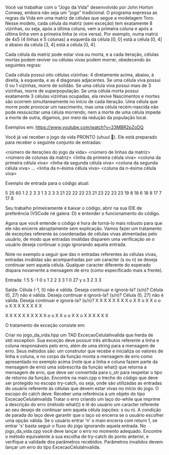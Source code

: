 Você vai trabalhar com o "Jogo da Vida" desenvolvido por John Horton Conway, embora não seja um "jogo" tradicional. O programa expressa as regras da Vida em uma matriz de células que segue a modelagem Toro. Nesse modelo, cada célula da matriz (sem exceção) tem exatamente 8 vizinhas, ou seja, após a última coluna, vem a primeira coluna e após a última linha vem a primeira linha (e vice versa). Por exemplo, numa matriz de 4x5 (4 linhas e 5 colunas) a esquerda da célula [0, 0] está a célula [0, 4] e abaixo da célula [3, 4] está a célula [0, 4].

Cada célula da matriz pode estar viva ou morta, e a cada iteração, células mortas podem reviver ou células vivas podem morrer, obedecendo às seguintes regras:

Cada célula possui oito células vizinhas: 4 diretamente acima, abaixo, à direita, à esquerda, e as 4 diagonais adjacentes.
Se uma célula viva possui 0 ou 1 vizinhas, morre de solidão.
Se uma célula viva possui mais de 3 vizinhas, morre de superpopulação.
Se uma célula morta possui exatamente 3 células vizinhas ocupadas, ela revive
Nascimentos e mortes são ocorrem simultaneamente no início de cada iteração. Uma célula que morre pode provocar um nascimento, mas uma célula recém-nascida não pode ressuscitar uma célula morrendo, nem a morte de uma célula impede a morte de outra, digamos, por meio da redução da população local.

Exemplos em: https://www.youtube.com/watch?v=23MBR2pZoDQ

Você já vai receber o jogo da vida PRONTO (uhuul 🥳). Ele está preparado para receber o seguinte conjunto de entradas:

<número de iterações do jogo da vida>
<número de linhas da matriz> <número de colunas da matriz>
<linha da primeira célula viva> <coluna da primeira célula viva>
<linha da segunda célula viva> <coluna da segunda célula viva>
...
<linha da n-ésima célula viva> <coluna da n-ésima célula viva>

Exemplo de entrada para o código atual:

5
25 60
1 2
2 3
3 1
3 2
3 3
21 22
22 23
23 21
23 22
23 23
19 8
18 6
18 8
17 7
17 8 

Seu trabalho primeiramente é baixar o código, abrir na sua IDE de preferência (VSCode né galera :D) e entender o funcionamento do código.

Agora que você entende o código é hora de torná-lo mais robusto para que ele não encerre abruptamente sem explicação. Vamos fazer um tratamento de exceções referente às coordenadas de células vivas alimentadas pelo usuário, de modo que entradas inválidas disparem uma verificação se o usuário deseja continuar o jogo ignorando aquela entrada.

Note no exemplo a seguir que das n entradas referentes às células vivas, entradas inválidas são acompanhadas por um caracter (s ou n) se deseja continuar sem aquela célula. Qualquer caracter diferente do esperado dispara novamente a mensagem de erro (como especificado mais a frente).

Entrada:
1
5 5
-1 0 s
1 2
2 3
3 1
0 27 y s
3 2
3 3

Saída:
Célula (-1, 0) não é válida. Deseja continuar e ignorá-la? (s/n)?
Célula (0, 27) não é válida. Deseja continuar e ignorá-la? (s/n)?
Célula (0, 27) não é válida. Deseja continuar e ignorá-la? (s/n)?
  X X X X X
X           X
X     o     X
X       o   X
X   o o o   X
X           X
  X X X X X

  X X X X X
X           X
X           X
X   o   o   X
X     o o   X
X     o     X
  X X X X X

O tratamento de exceção consiste em:

Criar no jogo_da_vida.hpp um TAD ExcecaoCelulaInvalida que herda de std::exception. Sua exceção deve possuir três atributos referente a linha e coluna responsáveis pelo erro, além de uma string para a mensagem de erro. Seus métodos são:
um construtor que recebe e inicializa os valores de linha e coluna, e no corpo da função monta a mensagem de erro como apresentado no exemplo acima (note que a linha e coluna fazem parte da mensagem de erro)
uma sobrescrita da função what() que retorna a mensagem de erro, que deve ser convertida para c_str para respeitar o tipo de retorno da função.
Encontre na main.cpp o trecho do código que deve ser protegido no escopo try-catch, ou seja, onde são utilizadas as entradas do usuário referente às células que devem estar vivas no início do jogo. O escopo do catch deve:
Receber uma referência a um objeto do tipo ExcecaoCelulaInvalida 
Tratar o erro criando um laço do-while que imprime a descrição do erro (método what()) e lê do usuário um caracter referente ao seu desejo de continuar sem aquela célula (opções: s ou n). A condição de parada do laço deve garantir que o laço só encerra se o usuário escolher uma opção válida. Se o usuário entrar 'n' o main encerra com return 1, se entrar 's' basta seguir o fluxo do jogo ignorando aquela entrada.
No jogo_da_vida.cpp você deve lançar o erro no momento adequado. Encontre o método equivalente à sua escolha de try-catch do ponto anterior, e verifique a validade dos parâmetros recebidos. Parâmetros invalidos devem lançar um erro do tipo ExcecaoCelulaInvalida.